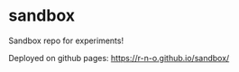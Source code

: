 # sandbox

Sandbox repo for experiments!

Deployed on github pages: https://r-n-o.github.io/sandbox/
